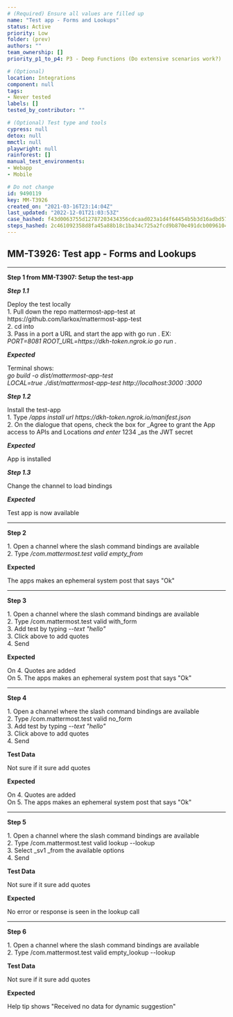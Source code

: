 ```yaml
---
# (Required) Ensure all values are filled up
name: "Test app - Forms and Lookups"
status: Active
priority: Low
folder: (prev)
authors: ""
team_ownership: []
priority_p1_to_p4: P3 - Deep Functions (Do extensive scenarios work?)

# (Optional)
location: Integrations
component: null
tags: 
- Never tested
labels: []
tested_by_contributor: ""

# (Optional) Test type and tools
cypress: null
detox: null
mmctl: null
playwright: null
rainforest: []
manual_test_environments: 
- Webapp
- Mobile

# Do not change
id: 9490119
key: MM-T3926
created_on: "2021-03-16T23:14:04Z"
last_updated: "2022-12-01T21:03:53Z"
case_hashed: f43d0063755d12787203434356cdcaad023a1d4f64454b5b3d16adbd5779b83fc70ef728abd9ce29d1ba38f950824c8d
steps_hashed: 2c461092358d8fa45a88b18c1ba34c725a2fcd9b870e491dcb0096104c74392422bd3deedffd72ff6fe3a572b1eb5f90
---
```


<!-- (Auto-generated) Based on frontmatter's "key" and "name" -->

## MM-T3926: Test app - Forms and Lookups

---

**Step 1 from MM-T3907: Setup the test-app**

<!-- (Auto-generated) Note: Steps 1.1 to 1.3 should not be updated here. Instead, modify directly to the referenced MM-T3907 test case. -->

_**Step 1.1**_

Deploy the test locally\
1\. Pull down the repo mattermost-app-test at https\://github.com/larkox/mattermost-app-test\
2\. cd into\
3\. Pass in a port a URL and start the app with go run . EX:\
_PORT=8081 ROOT\_URL=https\://dkh-token.ngrok.io go run ._

_**Expected**_

Terminal shows:\
_go build -o dist/mattermost-app-test\
LOCAL=true ./dist/mattermost-app-test http\://localhost:3000 :3000_

_**Step 1.2**_

Install the test-app\
1\. Type _/apps install url https\://dkh-token.ngrok.io/manifest.json_\
2\. On the dialogue that opens, check the box for \_Agree to grant the App access to APIs and Locations _and enter_ 1234 \_as the JWT secret

_**Expected**_

App is installed

_**Step 1.3**_

Change the channel to load bindings

_**Expected**_

Test app is now available

---

**Step 2**

1\. Open a channel where the slash command bindings are available\
2\. Type _/com.mattermost.test valid empty\_from_

**Expected**

The apps makes an ephemeral system post that says "Ok"

---

**Step 3**

1\. Open a channel where the slash command bindings are available\
2\. Type /com.mattermost.test valid with\_form\
3\. Add test by typing _--text "hello"_\
3\. Click above to add quotes\
4\. Send

**Expected**

On 4. Quotes are added\
On 5. The apps makes an ephemeral system post that says "Ok"

---

**Step 4**

1\. Open a channel where the slash command bindings are available\
2\. Type /com.mattermost.test valid no\_form\
3\. Add test by typing _--text "hello"_\
3\. Click above to add quotes\
4\. Send

**Test Data**

Not sure if it sure add quotes

**Expected**

On 4. Quotes are added\
On 5. The apps makes an ephemeral system post that says "Ok"

---

**Step 5**

1\. Open a channel where the slash command bindings are available\
2\. Type /com.mattermost.test valid lookup --lookup\
3\. Select \_sv1 \_from the available options\
4\. Send

**Test Data**

Not sure if it sure add quotes

**Expected**

No error or response is seen in the lookup call

---

**Step 6**

1\. Open a channel where the slash command bindings are available\
2\. Type /com.mattermost.test valid empty\_lookup --lookup

**Test Data**

Not sure if it sure add quotes

**Expected**

Help tip shows "Received no data for dynamic suggestion"
